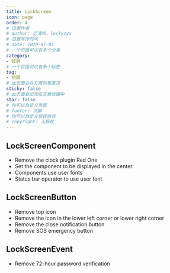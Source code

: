```yaml
---
title: LockScreen
icon: page
order: 4
# 设置作者
# author: 忆清鸣、luckyzyx
# 设置写作时间
# date: 2020-01-01
# 一个页面可以有多个分类
category:
- 锁屏
# 一个页面可以有多个标签
tag:
- 锁屏
# 此页面会在文章列表置顶
sticky: false
# 此页面会出现在文章收藏中
star: false
# 你可以自定义页脚
# footer: 页脚
# 你可以自定义版权信息
# copyright: 无版权
---
```


## LockScreenComponent

- Remove the clock plugin Red One
- Set the component to be displayed in the center
- Components use user fonts
- Status bar operator to use user font

## LockScreenButton

- Remove top icon
- Remove the icon in the lower left corner or lower right corner
- Remove the close notification button
- Remove SOS emergency button

## LockScreenEvent

- Remove 72-hour password verification
